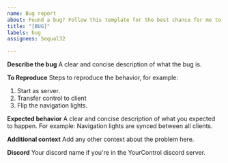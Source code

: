 ```yaml
---
name: Bug report
about: Found a bug? Follow this template for the best chance for me to resolve it.
title: "[BUG]"
labels: bug
assignees: Sequal32

---
```


**Describe the bug**
A clear and concise description of what the bug is.

**To Reproduce**
Steps to reproduce the behavior, for example: 
1. Start as server.
2. Transfer control to client
3. Flip the navigation lights.

**Expected behavior**
A clear and concise description of what you expected to happen. For example: Navigation lights are synced between all clients.

**Additional context**
Add any other context about the problem here.

**Discord**
Your discord name if you're in the YourControl discord server.

